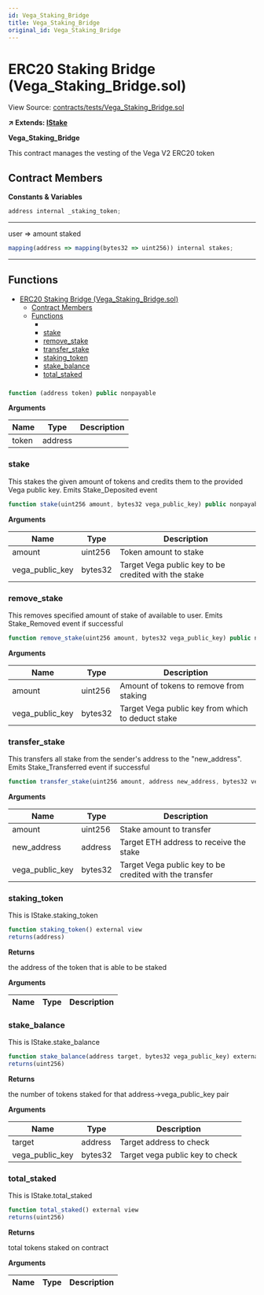 ```yaml
---
id: Vega_Staking_Bridge
title: Vega_Staking_Bridge
original_id: Vega_Staking_Bridge
---
```


# ERC20 Staking Bridge (Vega_Staking_Bridge.sol)

View Source: [contracts/tests/Vega_Staking_Bridge.sol](https://github.com/vegaprotocol/Staking_Bridge/blob/main/contracts/Vega_Staking_Bridge.sol)

**↗ Extends: [IStake](../interfaces/IStake)**

**Vega_Staking_Bridge**

This contract manages the vesting of the Vega V2 ERC20 token

## Contract Members
**Constants & Variables**

```js
address internal _staking_token;
```
---

user => amount staked
```js
mapping(address => mapping(bytes32 => uint256)) internal stakes;
```
---

## Functions

- [ERC20 Staking Bridge (Vega_Staking_Bridge.sol)](#erc20-staking-bridge-vega_staking_bridgesol)
  - [Contract Members](#contract-members)
  - [Functions](#functions)
    - [](#)
    - [stake](#stake)
    - [remove_stake](#remove_stake)
    - [transfer_stake](#transfer_stake)
    - [staking_token](#staking_token)
    - [stake_balance](#stake_balance)
    - [total_staked](#total_staked)

### 

```js
function (address token) public nonpayable
```

**Arguments**

| Name        | Type           | Description  |
| ------------- |------------- | -----|
| token | address |  | 

### stake

This stakes the given amount of tokens and credits them to the provided Vega public key. Emits Stake_Deposited event

```js
function stake(uint256 amount, bytes32 vega_public_key) public nonpayable
```

**Arguments**

| Name        | Type           | Description  |
| ------------- |------------- | -----|
| amount | uint256 | Token amount to stake | 
| vega_public_key | bytes32 | Target Vega public key to be credited with the stake | 

### remove_stake

This removes specified amount of stake of available to user. Emits Stake_Removed event if successful

```js
function remove_stake(uint256 amount, bytes32 vega_public_key) public nonpayable
```

**Arguments**

| Name        | Type           | Description  |
| ------------- |------------- | -----|
| amount | uint256 | Amount of tokens to remove from staking | 
| vega_public_key | bytes32 | Target Vega public key from which to deduct stake | 

### transfer_stake

This transfers all stake from the sender's address to the "new_address". Emits Stake_Transferred event if successful

```js
function transfer_stake(uint256 amount, address new_address, bytes32 vega_public_key) public nonpayable
```

**Arguments**

| Name        | Type           | Description  |
| ------------- |------------- | -----|
| amount | uint256 | Stake amount to transfer | 
| new_address | address | Target ETH address to receive the stake | 
| vega_public_key | bytes32 | Target Vega public key to be credited with the transfer | 

### staking_token

This is IStake.staking_token

```js
function staking_token() external view
returns(address)
```

**Returns**

the address of the token that is able to be staked

**Arguments**

| Name        | Type           | Description  |
| ------------- |------------- | -----|

### stake_balance

This is IStake.stake_balance

```js
function stake_balance(address target, bytes32 vega_public_key) external view
returns(uint256)
```

**Returns**

the number of tokens staked for that address->vega_public_key pair

**Arguments**

| Name        | Type           | Description  |
| ------------- |------------- | -----|
| target | address | Target address to check | 
| vega_public_key | bytes32 | Target vega public key to check | 

### total_staked

This is IStake.total_staked

```js
function total_staked() external view
returns(uint256)
```

**Returns**

total tokens staked on contract

**Arguments**

| Name        | Type           | Description  |
| ------------- |------------- | -----|

